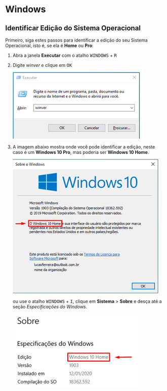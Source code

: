 # Windows

## Identificar Edição do Sistema Operacional

Primeiro, siga estes passos para identificar a edição do seu Sistema Operacional, isto é, se ela é __Home__ ou __Pro__:

1. Abra a janela __Executar__ com o atalho <kbd>WINDOWS</kbd> + <kbd>R</kbd>
2. Digite _winver_ e clique em <kbd>OK</kbd>

    ![Executar](./executar.png)

3. A imagem abaixo mostra onde você pode identificar a edição, neste caso é um __Windows 10 Pro__, mas poderia ser __Windows 10 Home__.

    ![Sobre o Windows](./winver_home.png)

    ou use o atalho <kbd>WINDOWS</kbd> + <kbd>I</kbd>, clique em __Sistema__ > __Sobre__ e desça até a seção _Especificações do Windows_.

    ![Sobre o Windows](./sobre.png)